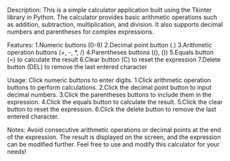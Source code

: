 Description:
This is a simple calculator application built using the Tkinter library in Python. The calculator provides basic arithmetic operations such as addition, subtraction, multiplication, and division. It also supports decimal numbers and parentheses for complex expressions.

Features:
1.Numeric buttons (0-9)
2.Decimal point button (.)
3.Arithmetic operation buttons (+, -, *, /)
4.Parentheses buttons ((), ())
5.Equals button (=) to calculate the result
6.Clear button (C) to reset the expression
7.Delete button (DEL) to remove the last entered character

Usage:
Click numeric buttons to enter digits.
1.Click arithmetic operation buttons to perform calculations.
2.Click the decimal point button to input decimal numbers.
3.Click the parentheses buttons to include them in the expression.
4.Click the equals button to calculate the result.
5.Click the clear button to reset the expression.
6.Click the delete button to remove the last entered character.

Notes:
Avoid consecutive arithmetic operations or decimal points at the end of the expression.
The result is displayed on the screen, and the expression can be modified further.
Feel free to use and modify this calculator for your needs!

